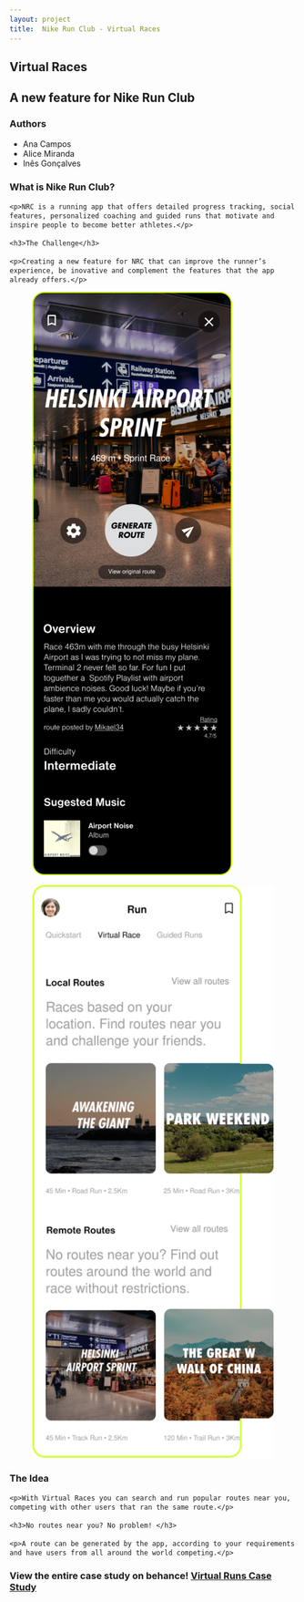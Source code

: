 ```yaml
---
layout: project
title:  Nike Run Club - Virtual Races
---
```

<section>
    <h1>Virtual Races</h1>
    <h2>A new feature for Nike Run Club</h2>
</section>

<div>
    <h3>Authors</h3>
    <ul>
        <li>Ana Campos</li>
        <li>Alice Miranda</li>
        <li>Inês Gonçalves</li>
    </ul>
</div>

<div>
    <h3>What is Nike Run Club?</h3>

    <p>NRC is a running app that offers detailed progress tracking, social features, personalized coaching and guided runs that motivate and inspire people to become better athletes.</p>

    <h3>The Challenge</h3>

    <p>Creating a new feature for NRC that can improve the runner’s experience, be inovative and complement the features that the app already offers.</p>
</div>
<div>
    <figure>
        <img src="assets/img/nikemockup1.png" alt="app mockup">
    </figure>
    <figure>
        <img src="assets/img/nikemockup2.png" alt="app mockup">
    </figure>
</div>

<div>
    <h3>The Idea</h3>

    <p>With Virtual Races you can search and run popular routes near you, competing with other users that ran the same route.</p>

    <h3>No routes near you? No problem! </h3>

    <p>A route can be generated by the app, according to your requirements and have users from all around the world competing.</p>
</div>

<section>
    <h3>View the entire case study on behance! <a href="https://www.behance.net/gallery/116896087/Nike-Run-Club-Virtual-Races-Feature" target="blank">Virtual Runs Case Study</a></h3>
</section>